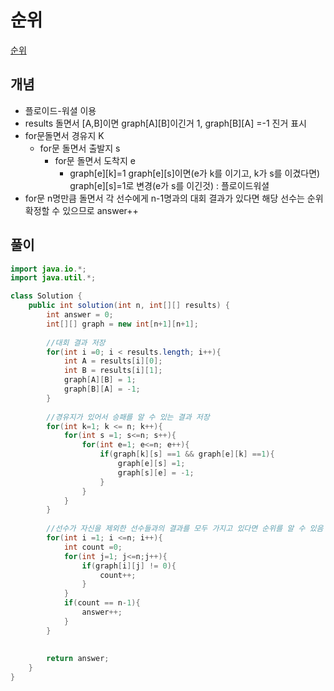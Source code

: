 # 순위
[순위](https://school.programmers.co.kr/learn/courses/30/lessons/49191)

## 개념
+ 플로이드-워셜 이용
+ results 돌면서 [A,B]이면 graph[A][B]이긴거 1, graph[B][A] =-1 진거 표시 
+ for문돌면서 경유지 K
  + for문 돌면서 출발지 s
    + for문 돌면서 도착지 e
      + graph[e][k]=1 graph[e][s]이면(e가 k를 이기고, k가 s를 이겼다면) graph[e][s]=1로 변경(e가 s를 이긴것) : 플로이드워셜
+ for문 n명만큼 돌면서 각 선수에게 n-1명과의 대회 결과가 있다면 해당 선수는 순위 확정할 수 있으므로 answer++

## 풀이
```java
import java.io.*;
import java.util.*;

class Solution {
    public int solution(int n, int[][] results) {
        int answer = 0;
        int[][] graph = new int[n+1][n+1];
        
        //대회 결과 저장
        for(int i =0; i < results.length; i++){
            int A = results[i][0];
            int B = results[i][1];
            graph[A][B] = 1;
            graph[B][A] = -1;
        }
        
        //경유지가 있어서 승패를 알 수 있는 결과 저장  
        for(int k=1; k <= n; k++){
            for(int s =1; s<=n; s++){
                for(int e=1; e<=n; e++){
                    if(graph[k][s] ==1 && graph[e][k] ==1){
                        graph[e][s] =1;
                        graph[s][e] = -1; 
                    }
                }
            }
        }
        
        //선수가 자신을 제외한 선수들과의 결과를 모두 가지고 있다면 순위를 알 수 있음 
        for(int i =1; i <=n; i++){
            int count =0; 
            for(int j=1; j<=n;j++){
                if(graph[i][j] != 0){
                    count++;
                }
            }
            if(count == n-1){
                answer++;
            }
        }
        
        
        return answer;
    }
}
```